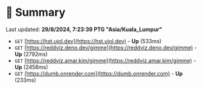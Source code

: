 # 📖 Summary
Last updated: **29/8/2024, 7:23:39 PTG "Asia/Kuala_Lumpur"**

- `GET` [https://hst.ujol.dev](https://hst.ujol.dev) - **Up** (533ms)
- `GET` [https://reddviz.deno.dev/gimme](https://reddviz.deno.dev/gimme) - **Up** (2792ms)
- `GET` [https://reddviz.amar.kim/gimme](https://reddviz.amar.kim/gimme) - **Up** (2458ms)
- `GET` [https://dumb.onrender.com](https://dumb.onrender.com) - **Up** (233ms)
